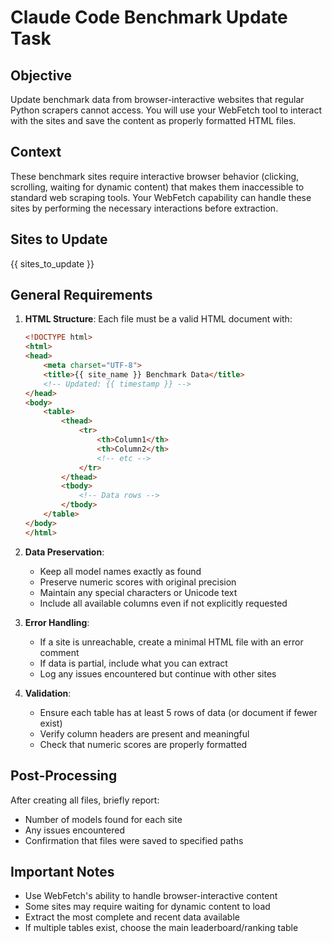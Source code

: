 # Claude Code Benchmark Update Task

## Objective
Update benchmark data from browser-interactive websites that regular Python scrapers cannot access. You will use your WebFetch tool to interact with the sites and save the content as properly formatted HTML files.

## Context
These benchmark sites require interactive browser behavior (clicking, scrolling, waiting for dynamic content) that makes them inaccessible to standard web scraping tools. Your WebFetch capability can handle these sites by performing the necessary interactions before extraction.

## Sites to Update

{{ sites_to_update }}

## General Requirements

1. **HTML Structure**: Each file must be a valid HTML document with:
   ```html
   <!DOCTYPE html>
   <html>
   <head>
       <meta charset="UTF-8">
       <title>{{ site_name }} Benchmark Data</title>
       <!-- Updated: {{ timestamp }} -->
   </head>
   <body>
       <table>
           <thead>
               <tr>
                   <th>Column1</th>
                   <th>Column2</th>
                   <!-- etc -->
               </tr>
           </thead>
           <tbody>
               <!-- Data rows -->
           </tbody>
       </table>
   </body>
   </html>
   ```

2. **Data Preservation**:
   - Keep all model names exactly as found
   - Preserve numeric scores with original precision
   - Maintain any special characters or Unicode text
   - Include all available columns even if not explicitly requested

3. **Error Handling**:
   - If a site is unreachable, create a minimal HTML file with an error comment
   - If data is partial, include what you can extract
   - Log any issues encountered but continue with other sites

4. **Validation**:
   - Ensure each table has at least 5 rows of data (or document if fewer exist)
   - Verify column headers are present and meaningful
   - Check that numeric scores are properly formatted

## Post-Processing
After creating all files, briefly report:
- Number of models found for each site
- Any issues encountered
- Confirmation that files were saved to specified paths

## Important Notes
- Use WebFetch's ability to handle browser-interactive content
- Some sites may require waiting for dynamic content to load
- Extract the most complete and recent data available
- If multiple tables exist, choose the main leaderboard/ranking table